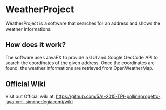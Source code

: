 # WeatherProject
WeatherProject is a software that searches for an address and shows the weather informations.
## How does it work?
The software uses JavaFX to provide a GUI and Google GeoCode API to search the coordinates of the given address. Once the coordinates are found, the weather informations are retrieved from OpenWeatherMap.
## Official Wiki
Visit out Official wiki at: https://github.com/5AI-2015-TPI-pollini/progetto-java-xml-simonedegiacomi/wiki
